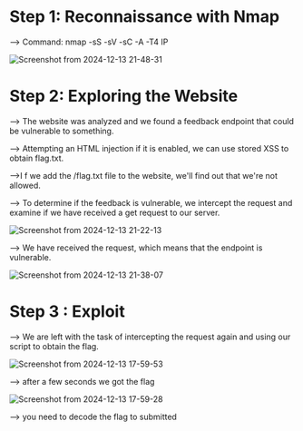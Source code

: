 # **Step 1:** Reconnaissance with Nmap

--> Command: nmap -sS -sV -sC -A -T4 IP

![Screenshot from 2024-12-13 21-48-31](https://github.com/user-attachments/assets/2bb6f193-c5aa-46a5-b53c-dc59a0ea16f1)


# **Step 2**: Exploring the Website

--> The website was analyzed and we found a feedback endpoint that could be vulnerable to something.

--> Attempting an HTML injection if it is enabled, we can use stored XSS to obtain flag.txt.

-->I f we add the /flag.txt file to the website, we'll find out that we're not allowed.

--> To determine if the feedback is vulnerable, we intercept the request and examine if we have received a get request to our server.

![Screenshot from 2024-12-13 21-22-13](https://github.com/user-attachments/assets/169d22ea-2e6b-4a6c-b218-e19817e228af)



--> We have received the request, which means that the endpoint is vulnerable.

![Screenshot from 2024-12-13 21-38-07](https://github.com/user-attachments/assets/206b2ffa-4818-45b9-8269-072b58b09e9f)



# **Step 3 : Exploit**


--> We are left with the task of intercepting the request again and using our script to obtain the flag.

![Screenshot from 2024-12-13 17-59-53](https://github.com/user-attachments/assets/4b75d74f-0a96-43cc-9e7d-add22242c694)



--> after a few seconds we got the flag

![Screenshot from 2024-12-13 17-59-28](https://github.com/user-attachments/assets/2cf0ba0f-2674-4f6a-8439-1eea1eace392)

--> you need to decode the flag to submitted
